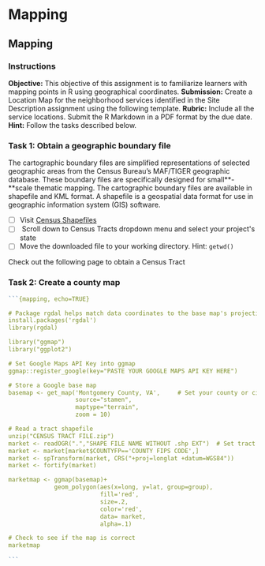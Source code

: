 # Mapping

## Mapping

### Instructions

**Objective:** This objective of this assignment is to familiarize learners with mapping points in R using geographical coordinates. **Submission:** Create a Location Map for the neighborhood services identified in the Site Description assignment using the following template. **Rubric:** Include all the service locations. Submit the R Markdown in a PDF format by the due date. **Hint:** Follow the tasks described below.

### **Task 1: Obtain a geographic boundary file**

The cartographic boundary files are simplified representations of selected geographic areas from the Census Bureau’s MAF/TIGER geographic database. These boundary files are specifically designed for small**-**scale thematic mapping. The cartographic boundary files are available in shapefile and KML format. A shapefile is a geospatial data format for use in geographic information system (GIS) software.

* [ ] Visit [Census Shapefiles](https://www.census.gov/geographies/mapping-files/time-series/geo/carto-boundary-file.html)
* [ ] &#x20;Scroll down to Census Tracts dropdown menu and select your project's state
* [ ] Move the downloaded file to your working directory. Hint: `getwd()`

Check out the following page to obtain a Census Tract&#x20;

### **Task 2: Create a county map**

````r
```{mapping, echo=TRUE}

# Package rgdal helps match data coordinates to the base map's projection 
install.packages('rgdal') 
library(rgdal)

library("ggmap")
library("ggplot2")

# Set Google Maps API Key into ggmap
ggmap::register_google(key="PASTE YOUR GOOGLE MAPS API KEY HERE")

# Store a Google base map
basemap <- get_map('Montgomery County, VA',     # Set your county or city
                   source="stamen", 
                   maptype="terrain", 
                   zoom = 10)

# Read a tract shapefile
unzip("CENSUS TRACT FILE.zip")
market <- readOGR(".","SHAPE FILE NAME WITHOUT .shp EXT")  # Set tract boundary file
market <- market[market$COUNTYFP=='COUNTY FIPS CODE',]
market <- spTransform(market, CRS("+proj=longlat +datum=WGS84"))
market <- fortify(market)

marketmap <- ggmap(basemap)+
             geom_polygon(aes(x=long, y=lat, group=group), 
                          fill='red', 
                          size=.2,
                          color='red', 
                          data= market, 
                          alpha=.1)

# Check to see if the map is correct
marketmap                                      
                          
```
````

